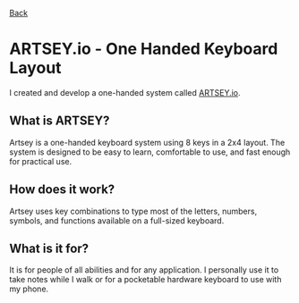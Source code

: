[Back](../index.html)


 

# ARTSEY.io - One Handed Keyboard Layout

I created and develop a one-handed system called [ARTSEY.io](http://artsey.io).

## What is ARTSEY?

Artsey is a one-handed keyboard system using 8 keys in a 2x4 layout. The system is designed to be easy to learn, comfortable to use, and fast enough for practical use.

## How does it work?

Artsey uses key combinations to type most of the letters, numbers, symbols, and functions available on a full-sized keyboard.

## What is it for?

It is for people of all abilities and for any application. I personally use it to take notes while I walk or for a pocketable hardware keyboard to use with my phone. 